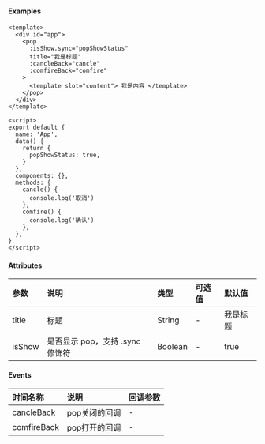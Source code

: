 
#### Examples
```
<template>
  <div id="app">
    <pop
      :isShow.sync="popShowStatus"
      title="我是标题"
      :cancleBack="cancle"
      :comfireBack="comfire"
    >
      <template slot="content"> 我是内容 </template>
    </pop>
  </div>
</template>

<script>
export default {
  name: 'App',
  data() {
    return {
      popShowStatus: true,
    }
  },
  components: {},
  methods: {
    cancle() {
      console.log('取消')
    },
    comfire() {
      console.log('确认')
    },
  },
}
</script>
```

#### Attributes
参数|说明|类型|可选值|默认值
:-|:-|:-|:-|:-
title|标题|String|-|我是标题
isShow|是否显示 pop，支持 .sync 修饰符|Boolean|-|true

#### Events
时间名称|说明|回调参数
:-|:-|:-
cancleBack|pop关闭的回调|-
comfireBack|pop打开的回调|-

